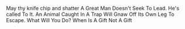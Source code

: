 May thy knife chip and shatter
A Great Man Doesn't Seek To Lead. He's called To It.
An Animal Caught In A Trap Will Gnaw Off Its Own Leg To Escape. What Will You Do?
When Is A Gift Not A Gift
